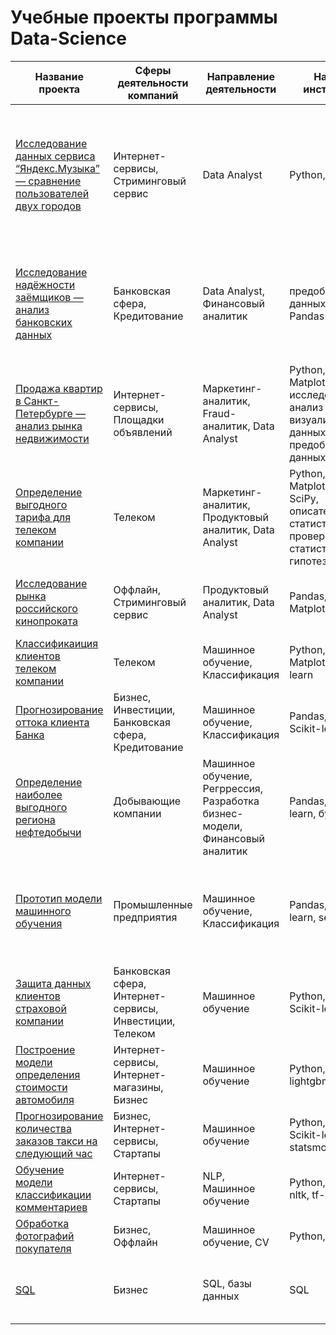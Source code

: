 # Учебные проекты программы Data-Science

| Название проекта | Сферы деятельности компаний | Направление деятельности | Навыки и инструменты | Задачи проекта | Ключевые слова проекта |
|----------|----------|----------|----------|----------|----------|
| [Исследование данных сервиса “Яндекс.Музыка” — сравнение пользователей двух городов](/Comparisonofusersoftwocities/Comparisonofusersoftwocities.ipynb)   | Интернет-сервисы, Стриминговый сервис | Data Analyst | Python, Pandas | На реальных данных Яндекс.Музыки c помощью библиотеки Pandas и её возможностей проверить данные и сравнить поведение и предпочтения пользователей двух столиц — Москвы и Санкт-Петербурга. | обработка данных, дубликаты, пропуски, логическая индексация, группировка, сортировка |
| [Исследование надёжности заёмщиков — анализ банковских данных](/DataPreprocessing/DataPreprocessing.ipynb)   | Банковская сфера, Кредитование   | Data Analyst, Финансовый аналитик    | предобработка данных, Python, Pandas   | На основе статистики о платёжеспособности клиентов исследовать влияет ли семейное положение и количество детей клиента на факт возврата кредита в срок   | обработка данных, дубликаты, пропуски, категоризация, декомпозиция |
| [Продажа квартир в Санкт-Петербурге — анализ рынка недвижимости](/ExploratoryDataAnalysis/ExploratoryDataAnalysis.ipynb)    | Интернет-сервисы, Площадки объявлений  | Маркетинг-аналитик, Fraud-аналитик, Data Analyst   | Python, Pandas, Matplotlib, исследовательский анализ данных, визуализация данных, предобработка данных  | Используя данные сервиса Яндекс.Недвижимость, определить рыночную стоимость объектов недвижимости и типичные параметры квартир   | обработка данных, histogram, boxplot, scattermatrix, категоризация, scatterplot,  фрод-мониторинг  |
| [Определение выгодного тарифа для телеком компании](/StatisticalDataAnalysis/StatisticalDataAnalysis.ipynb)   | Телеком   | Маркетинг-аналитик, Продуктовый аналитик, Data Analyst   | Python, Pandas, Matplotlib, NumPy, SciPy, описательная статистика, проверка статистических гипотез   | На основе данных клиентов оператора сотовой связи проанализировать поведение клиентов и поиск оптимального тарифа   | обработка данных, histogram, boxplot, статистический тест, критерий Стьюдента   |
| [Исследование рынка российского кинопроката](/FirstAssemblyProject/FirstAssemblyProject.ipynb)  | Оффлайн, Стриминговый сервис   | Продуктовый аналитик, Data Analyst   | Pandas, Python, Matplotlib   | Выполнить исследование рынка российского кинопроката   | обработка данных, histogram, boxplot, статистический тест |
| [Классификаиция клиентов телеком компании](/IntroductionToML/IntroductionToML.ipynb) | Телеком  | Машинное обучение, Классификация    | Python, Pandas, Matplotlib, Scikit-learn   | На основе данных предложить клиенту тариф.   | классификация, подбор гиперпараметров, выбор модели МО  |
| [Прогнозирование оттока клиента Банка](/LearningWithTeacher/LearningWithTeacher.ipynb) | Бизнес, Инвестиции, Банковская сфера, Кредитование | Машинное обучение, Классификация | Pandas, Matplotlib, Scikit-learn | На основе данных из банка определить клиент, который может уйти | классификация, подбор гиперпараметров, выбор модели МО |
| [Определение наиболее выгодного региона нефтедобычи](/MachineLearningInBusiness/MachineLearningInBusiness.ipynb)  | Добывающие компании | Машинное обучение, Регррессия, Разработка бизнес-модели, Финансовый аналитик | Pandas, Scikit-learn, бутстреп   | На основе данных геологи разведки выбрать район добычи нефти   | регрессия, разработка бизнес-модели, бутстреп |
| [Прототип модели машинного обучения ](/SecondAssemblyProject/SecondAssemblyProject.ipynb)  | Промышленные предприятия   | Машинное обучение, Классификация    | Pandas, Scikit-learn, seaborn | Разработать модель, которая должна предсказать коэффициент восстановления золота из золотосодержащей руды. | Классификация, бизнес модель |
| [Защита данных клиентов страховой компании ](/LinearAlgebra/LinearAlgebra.ipynb) | Банковская сфера, Интернет-сервисы, Инвестиции, Телеком | Машинное обучение | Python, NumPy, Scikit-learn  | Разработка модели анонимизации персональных данных   | линейная алгебра, регрессия  |
| [Построение модели определения стоимости автомобиля ](/NumericalMethods/NumericalMethods.ipynb) | Интернет-сервисы, Интернет-магазины, Бизнес  |Машинное обучение  | Python, Pandas, lightgbm | Разработка системы рекомендации стоимости автомобиля на основе его описания | градиентный бустинг, регрессия |
| [Прогнозирование количества заказов такси на следующий час ](/TimeSeries/TimeSeries.ipynb) | Бизнес, Интернет-сервисы, Стартапы  | Машинное обучение  | Python, Pandas, Scikit-learn, statsmodels  | Разработка системы предсказания объема заказа.   | временные ряды, регрессия, предсказания  |
| [Обучение модели классификации комментариев](/MLForTexts/MLForTexts.ipynb) | Интернет-сервисы, Стартапы | NLP, Машинное обучение | Python, Pandas, nltk, tf-idf  | Определение токсичности комментарии. | обработка естественного языка, NLP |
| [Обработка фотографий покупателя](/CV/CV.ipynb) | Бизнес, Оффлайн   | Машинное обучение, CV | Python, Keras | Определение возраста по фотографии |обработка изображени, нейронные сети |
| [SQL](/BaseSQL/SQL.ipynb) | Бизнес  | SQL, базы данных | SQL | Запросы к базе данных | WHERE, HAVING, GROUP BY , JOIN, UNION, вложенные запросы. |


